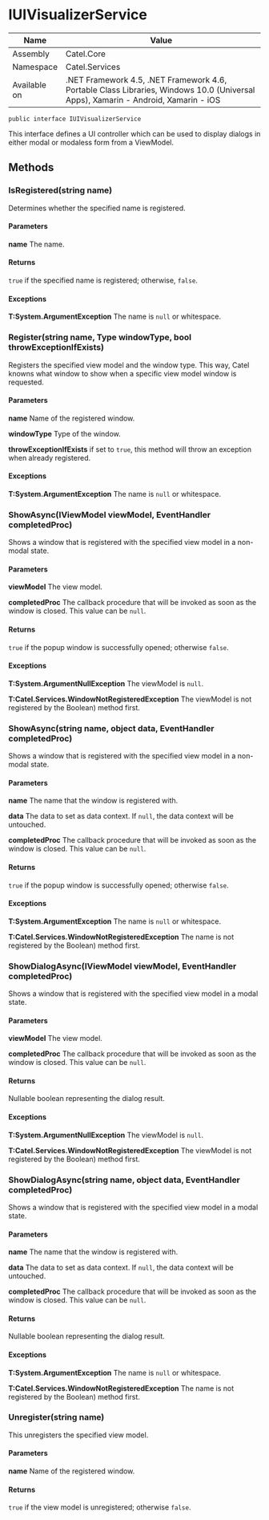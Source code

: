 

# IUIVisualizerService

Name|Value
---|---
Assembly|Catel.Core
Namespace|Catel.Services
Available on|.NET Framework 4.5, .NET Framework 4.6, Portable Class Libraries, Windows 10.0 (Universal Apps), Xamarin - Android, Xamarin - iOS

```
public interface IUIVisualizerService
```

This interface defines a UI controller which can be used to display dialogs
    in either modal or modaless form from a ViewModel.



## Methods

### IsRegistered(string name)

Determines whether the specified name is registered.

#### Parameters

**name**
The name.

#### Returns

```true``` if the specified name is registered; otherwise, ```false```.

#### Exceptions

**T:System.ArgumentException**
The name is ```null``` or whitespace.



### Register(string name, Type windowType, bool throwExceptionIfExists)

Registers the specified view model and the window type. This way, Catel knowns what
    window to show when a specific view model window is requested.

#### Parameters

**name**
Name of the registered window.

**windowType**
Type of the window.

**throwExceptionIfExists**
if set to ```true```, this method will throw an exception when already registered.

#### Exceptions

**T:System.ArgumentException**
The name is ```null``` or whitespace.



### ShowAsync(IViewModel viewModel, EventHandler<UICompletedEventArgs> completedProc)

Shows a window that is registered with the specified view model in a non-modal state.

#### Parameters

**viewModel**
The view model.

**completedProc**
The callback procedure that will be invoked as soon as the window is closed. This value can be ```null```.

#### Returns

```true``` if the popup window is successfully opened; otherwise ```false```.

#### Exceptions

**T:System.ArgumentNullException**
The viewModel is ```null```.

**T:Catel.Services.WindowNotRegisteredException**
The viewModel is not registered by the Boolean) method first.



### ShowAsync(string name, object data, EventHandler<UICompletedEventArgs> completedProc)

Shows a window that is registered with the specified view model in a non-modal state.

#### Parameters

**name**
The name that the window is registered with.

**data**
The data to set as data context. If ```null```, the data context will be untouched.

**completedProc**
The callback procedure that will be invoked as soon as the window is closed. This value can be ```null```.

#### Returns

```true``` if the popup window is successfully opened; otherwise ```false```.

#### Exceptions

**T:System.ArgumentException**
The name is ```null``` or whitespace.

**T:Catel.Services.WindowNotRegisteredException**
The name is not registered by the Boolean) method first.



### ShowDialogAsync(IViewModel viewModel, EventHandler<UICompletedEventArgs> completedProc)

Shows a window that is registered with the specified view model in a modal state.

#### Parameters

**viewModel**
The view model.

**completedProc**
The callback procedure that will be invoked as soon as the window is closed. This value can be ```null```.

#### Returns

Nullable boolean representing the dialog result.

#### Exceptions

**T:System.ArgumentNullException**
The viewModel is ```null```.

**T:Catel.Services.WindowNotRegisteredException**
The viewModel is not registered by the Boolean) method first.



### ShowDialogAsync(string name, object data, EventHandler<UICompletedEventArgs> completedProc)

Shows a window that is registered with the specified view model in a modal state.

#### Parameters

**name**
The name that the window is registered with.

**data**
The data to set as data context. If ```null```, the data context will be untouched.

**completedProc**
The callback procedure that will be invoked as soon as the window is closed. This value can be ```null```.

#### Returns

Nullable boolean representing the dialog result.

#### Exceptions

**T:System.ArgumentException**
The name is ```null``` or whitespace.

**T:Catel.Services.WindowNotRegisteredException**
The name is not registered by the Boolean) method first.



### Unregister(string name)

This unregisters the specified view model.

#### Parameters

**name**
Name of the registered window.

#### Returns

```true``` if the view model is unregistered; otherwise ```false```.



